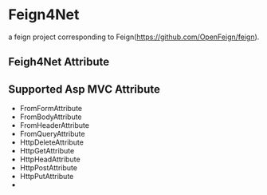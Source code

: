 # Feign4Net

a feign project corresponding to Feign(https://github.com/OpenFeign/feign).



## Feigh4Net Attribute




## Supported Asp MVC Attribute
+ FromFormAttribute
+ FromBodyAttribute
+ FromHeaderAttribute
+ FromQueryAttribute
+  HttpDeleteAttribute
+  HttpGetAttribute
+  HttpHeadAttribute  
+  HttpPostAttribute
+  HttpPutAttribute
+  